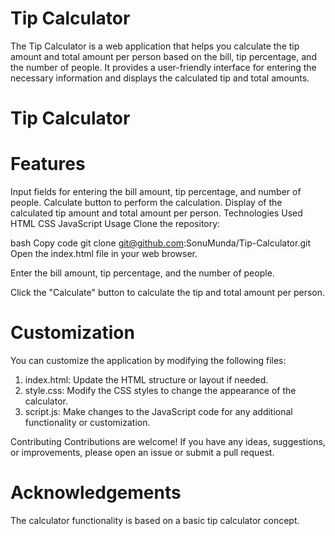 # Tip Calculator
The Tip Calculator is a web application that helps you calculate the tip amount and total amount per person based on the bill, tip percentage, and the number of people. It provides a user-friendly interface for entering the necessary information and displays the calculated tip and total amounts.

# Tip Calculator

# Features
Input fields for entering the bill amount, tip percentage, and number of people.
Calculate button to perform the calculation.
Display of the calculated tip amount and total amount per person.
Technologies Used
HTML
CSS
JavaScript
Usage
Clone the repository:

bash
Copy code
git clone git@github.com:SonuMunda/Tip-Calculator.git
Open the index.html file in your web browser.

Enter the bill amount, tip percentage, and the number of people.

Click the "Calculate" button to calculate the tip and total amount per person.

# Customization
You can customize the application by modifying the following files:

1. index.html: Update the HTML structure or layout if needed.
2. style.css: Modify the CSS styles to change the appearance of the calculator.
3. script.js: Make changes to the JavaScript code for any additional functionality or customization.

Contributing
Contributions are welcome! If you have any ideas, suggestions, or improvements, please open an issue or submit a pull request.


# Acknowledgements
The calculator functionality is based on a basic tip calculator concept.

